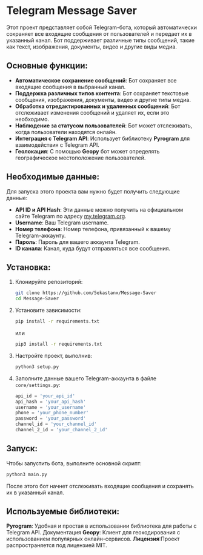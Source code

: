 # Telegram Message Saver
Этот проект представляет собой Telegram-бота, который автоматически сохраняет все входящие сообщения от пользователей и передает их в указанный канал. Бот поддерживает различные типы сообщений, такие как текст, изображения, документы, видео и другие виды медиа.

## Основные функции:
- **Автоматическое сохранение сообщений**: Бот сохраняет все входящие сообщения в выбранный канал.
- **Поддержка различных типов контента**: Бот сохраняет текстовые сообщения, изображения, документы, видео и другие типы медиа.
- **Обработка отредактированных и удаленных сообщений**: Бот отслеживает изменения сообщений и удаляет их, если это необходимо.
- **Наблюдение за статусом пользователей**: Бот может отслеживать, когда пользователи находятся онлайн.
- **Интеграция с Telegram API**: Использует библиотеку **Pyrogram** для взаимодействия с Telegram API.
- **Геолокация**: С помощью **Geopy** бот может определять географическое местоположение пользователей.

## Необходимые данные:
Для запуска этого проекта вам нужно будет получить следующие данные:
- **API ID и API Hash**: Эти данные можно получить на официальном сайте Telegram по адресу [my.telegram.org](https://my.telegram.org).
- **Username**: Ваш Telegram username.
- **Номер телефона**: Номер телефона, привязанный к вашему Telegram-аккаунту.
- **Пароль**: Пароль для вашего аккаунта Telegram.
- **ID канала**: Канал, куда будут отправляться все сообщения.

## Установка:
1. Клонируйте репозиторий:
    ```bash
    git clone https://github.com/5ekastanx/Message-Saver
    cd Message-Saver
    ```
2. Установите зависимости:
    ```bash
    pip install -r requirements.txt
    ```
    или
    ```bash
    pip3 install -r requirements.txt
    ```
3. Настройте проект, выполнив:
    ```bash
    python3 setup.py
    ```

4. Заполните данные вашего Telegram-аккаунта в файле `core/settings.py`:
    ```python
    api_id = 'your_api_id'
    api_hash = 'your_api_hash'
    username = 'your_username'
    phone = 'your_phone_number'
    password = 'your_password'
    channel_id = 'your_channel_id'
    channel_2_id = 'your_channel_2_id'
    ```

## Запуск:
Чтобы запустить бота, выполните основной скрипт:
```bash
python3 main.py
```
После этого бот начнет отслеживать входящие сообщения и сохранять их в указанный канал.

## Используемые библиотеки:
**Pyrogram**: Удобная и простая в использовании библиотека для работы с Telegram API. Документация
**Geopy**: Клиент для геокодирования с использованием популярных онлайн-сервисов.
**Лицензия**:Проект распространяется под лицензией MIT.